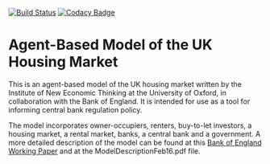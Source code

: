 [![Build Status](https://travis-ci.org/EconomicSL/housing-model.svg?branch=master)](https://travis-ci.org/EconomicSL/housing-model)
[![Codacy Badge](https://api.codacy.com/project/badge/Grade/a740a85350b54e49b49dd84157f30fac)](https://www.codacy.com/app/EconomicSL/housing-model?utm_source=github.com&utm_medium=referral&utm_content=EconomicSL/housing-model&utm_campaign=badger)

Agent-Based Model of the UK Housing Market
==========================================

This is an agent-based model of the UK housing market written by the Institute of New Economic Thinking at the
University of Oxford, in collaboration with the Bank of England. It is intended for use as a tool for informing central
bank regulation policy.

The model incorporates owner-occupiers, renters, buy-to-let investors, a housing market, a rental market, banks, a
central bank and a government. A more detailed description of the model can be found at this
[Bank of England Working Paper](http://www.bankofengland.co.uk/research/Pages/workingpapers/2016/swp619.aspx) and at the
ModelDescriptionFeb16.pdf file.

